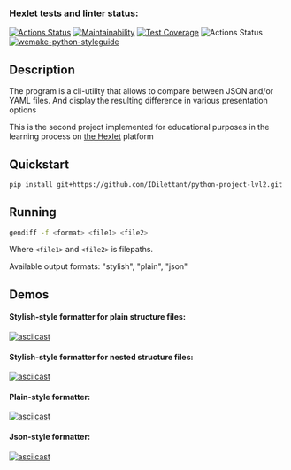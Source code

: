 ### Hexlet tests and linter status:
[![Actions Status](https://github.com/IDilettant/python-project-lvl2/workflows/hexlet-check/badge.svg)](https://github.com/IDilettant/python-project-lvl2/actions)
[![Maintainability](https://api.codeclimate.com/v1/badges/7ca7a58ae374ae5ab91b/maintainability)](https://codeclimate.com/github/IDilettant/python-project-lvl2/maintainability)
[![Test Coverage](https://api.codeclimate.com/v1/badges/7ca7a58ae374ae5ab91b/test_coverage)](https://codeclimate.com/github/IDilettant/python-project-lvl2/test_coverage)
![Actions Status](https://github.com/IDilettant/python-project-lvl2/workflows/tests%20and%20lints/badge.svg)
[![wemake-python-styleguide](https://img.shields.io/badge/style-wemake-000000.svg)](https://github.com/wemake-services/wemake-python-styleguide)


## Description

The program is a cli-utility that allows to compare between JSON and/or YAML files.
And display the resulting difference in various presentation options

This is the second project implemented for educational purposes in the learning process on [the Hexlet](https://ru.hexlet.io) platform


## Quickstart
```bash
pip install git+https://github.com/IDilettant/python-project-lvl2.git
```


## Running
```bash
gendiff -f <format> <file1> <file2>
```
Where ```<file1>``` and ```<file2>``` is filepaths.

Available output formats: "stylish", "plain", "json"


## Demos

#### Stylish-style formatter for plain structure files:
[![asciicast](https://asciinema.org/a/fRr3HiS9NoFo0m45bayVNVvaa.svg)](https://asciinema.org/a/fRr3HiS9NoFo0m45bayVNVvaa)

#### Stylish-style formatter for nested structure files:
[![asciicast](https://asciinema.org/a/1J2DoAfr6nR1iwtf32DiCXm92.svg)](https://asciinema.org/a/1J2DoAfr6nR1iwtf32DiCXm92)

#### Plain-style formatter:
[![asciicast](https://asciinema.org/a/EBGsvQsuRz6xGrh86ttu0AnOc.svg)](https://asciinema.org/a/EBGsvQsuRz6xGrh86ttu0AnOc)

#### Json-style formatter:
[![asciicast](https://asciinema.org/a/jXEOqNH5UBtEMt2niAFQAzguF.svg)](https://asciinema.org/a/jXEOqNH5UBtEMt2niAFQAzguF)
